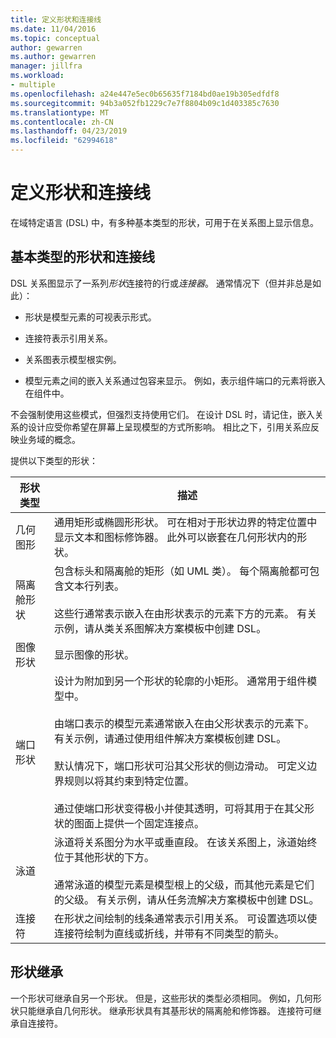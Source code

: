 ```yaml
---
title: 定义形状和连接线
ms.date: 11/04/2016
ms.topic: conceptual
author: gewarren
ms.author: gewarren
manager: jillfra
ms.workload:
- multiple
ms.openlocfilehash: a24e447e5ec0b65635f7184bd0ae19b305edfdf8
ms.sourcegitcommit: 94b3a052fb1229c7e7f8804b09c1d403385c7630
ms.translationtype: MT
ms.contentlocale: zh-CN
ms.lasthandoff: 04/23/2019
ms.locfileid: "62994618"
---
```

# <a name="define-shapes-and-connectors"></a>定义形状和连接线

在域特定语言 (DSL) 中，有多种基本类型的形状，可用于在关系图上显示信息。

## <a name="shapeTypes"></a> 基本类型的形状和连接线

DSL 关系图显示了一系列*形状*连接符的行或*连接器*。 通常情况下（但并非总是如此）：

- 形状是模型元素的可视表示形式。

- 连接符表示引用关系。

- 关系图表示模型根实例。

- 模型元素之间的嵌入关系通过包容来显示。 例如，表示组件端口的元素将嵌入在组件中。

不会强制使用这些模式，但强烈支持使用它们。 在设计 DSL 时，请记住，嵌入关系的设计应受你希望在屏幕上呈现模型的方式所影响。 相比之下，引用关系应反映业务域的概念。

提供以下类型的形状：

|形状类型|描述|
|-|-|
|几何图形|通用矩形或椭圆形形状。 可在相对于形状边界的特定位置中显示文本和图标修饰器。 此外可以嵌套在几何形状内的形状。|
|隔离舱形状|包含标头和隔离舱的矩形（如 UML 类）。 每个隔离舱都可包含文本行列表。<br /><br /> 这些行通常表示嵌入在由形状表示的元素下方的元素。 有关示例，请从类关系图解决方案模板中创建 DSL。|
|图像形状|显示图像的形状。|
|端口形状|设计为附加到另一个形状的轮廓的小矩形。 通常用于组件模型中。<br /><br /> 由端口表示的模型元素通常嵌入在由父形状表示的元素下。 有关示例，请通过使用组件解决方案模板创建 DSL。<br /><br /> 默认情况下，端口形状可沿其父形状的侧边滑动。 可定义边界规则以将其约束到特定位置。<br /><br /> 通过使端口形状变得极小并使其透明，可将其用于在其父形状的图面上提供一个固定连接点。|
|泳道|泳道将关系图分为水平或垂直段。 在该关系图上，泳道始终位于其他形状的下方。<br /><br /> 通常泳道的模型元素是模型根上的父级，而其他元素是它们的父级。 有关示例，请从任务流解决方案模板中创建 DSL。|
|连接符|在形状之间绘制的线条通常表示引用关系。 可设置选项以使连接符绘制为直线或折线，并带有不同类型的箭头。|

## <a name="shape-inheritance"></a>形状继承

一个形状可继承自另一个形状。 但是，这些形状的类型必须相同。 例如，几何形状只能继承自几何形状。 继承形状具有其基形状的隔离舱和修饰器。 连接符可继承自连接符。